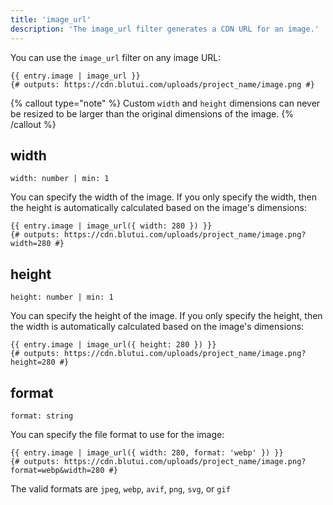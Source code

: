 ```yaml
---
title: 'image_url'
description: 'The image_url filter generates a CDN URL for an image.'
---
```


You can use the `image_url` filter on any image URL:

```canvas {% process=false %}
{{ entry.image | image_url }}
{# outputs: https://cdn.blutui.com/uploads/project_name/image.png #}
```

{% callout type="note" %}
Custom `width` and `height` dimensions can never be resized to be larger than the original dimensions of the image.
{% /callout %}

## width

`width: number | min: 1`

You can specify the width of the image. If you only specify the width, then the height is automatically calculated based on the image's dimensions:

```canvas {% process=false %}
{{ entry.image | image_url({ width: 280 }) }}
{# outputs: https://cdn.blutui.com/uploads/project_name/image.png?width=280 #}
```

## height

`height: number | min: 1`

You can specify the height of the image. If you only specify the height, then the width is automatically calculated based on the image's dimensions:

```canvas {% process=false %}
{{ entry.image | image_url({ height: 280 }) }}
{# outputs: https://cdn.blutui.com/uploads/project_name/image.png?height=280 #}
```

## format

`format: string`

You can specify the file format to use for the image:

```canvas {% process=false %}
{{ entry.image | image_url({ width: 280, format: 'webp' }) }}
{# outputs: https://cdn.blutui.com/uploads/project_name/image.png?format=webp&width=280 #}
```

The valid formats are `jpeg`, `webp`, `avif`, `png`, `svg`, or `gif`
